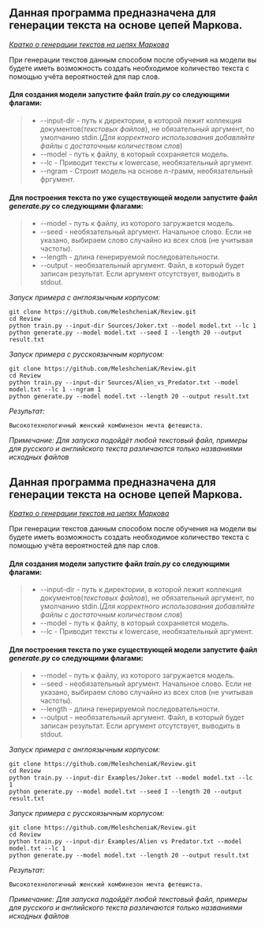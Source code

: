 ## Данная программа предназначена для генерации текста на основе цепей Маркова.
[*Кратко о генерации текстов на цепях Маркова*](https://tproger.ru/translations/markov-chains/)

При генерации текстов данным способом после обучения на модели вы будете иметь возможность создать необходимое количество текста с помощью учёта вероятностей для пар слов.
#### Для создания модели запустите файл *train.py* со следующими флагами:
>	- --input-dir - путь к директории, в которой лежит коллекция документов(*текстовых файлов*), не обязательный аргумент, по умолчанию stdin.(*Для корректного использования добавляйте файлы с достаточным количеством слов*)
>	- --model - путь к файлу, в который сохраняется модель.
>	- --lc - Приводит тексты к lowercase, необязательный аргумент.
>	- --ngram - Строит модель на основе n-грамм, необязательный фргумент.
#### Для построения текста по уже существующей модели запустите файл *generate.py* со следующими флагами:
>	- --model - путь к файлу, из которого загружается модель.
>	- --seed - необязательный аргумент. Начальное слово. Если не указано, выбираем слово случайно из всех слов (не учитывая частоты).
>	- --length - длина генерируемой последовательности.
>	- --output - необязательный аргумент. Файл, в который будет записан результат. Если аргумент отсутствует, выводить в stdout.

*Запуск примера с англоязычным корпусом:*
```
git clone https://github.com/MeleshcheniaK/Review.git
cd Review
python train.py --input-dir Sources/Joker.txt --model model.txt --lc 1
python generate.py --model model.txt --seed I --length 20 --output result.txt	
```
*Запуск примера с русскоязычным корпусом:*
```
git clone https://github.com/MeleshcheniaK/Review.git
cd Review
python train.py --input-dir Sources/Alien_vs_Predator.txt --model model.txt --lc 1 --ngram 1
python generate.py --model model.txt --length 20 --output result.txt	
```
*Результат:*
```
Высокотехнологичный женский комбинезон мечта фетешиста.
```
*Примечание: Для запуска подойдёт любой текстовый файл, примеры для русского и английского текста различаются только названиями исходных файлов*
## Данная программа предназначена для генерации текста на основе цепей Маркова.
[*Кратко о генерации текстов на цепях Маркова*](https://tproger.ru/translations/markov-chains/)

При генерации текстов данным способом после обучения на модели вы будете иметь возможность создать необходимое количество текста с помощью учёта вероятностей для пар слов.
#### Для создания модели запустите файл *train.py* со следующими флагами:
>	- --input-dir - путь к директории, в которой лежит коллекция документов(*текстовых файлов*), не обязательный аргумент, по умолчанию stdin.(*Для корректного использования добавляйте файлы с достаточным количеством слов*)
>	- --model - путь к файлу, в который сохраняется модель.
>	- --lc - Приводит тексты к lowercase, необязательный аргумент.
#### Для построения текста по уже существующей модели запустите файл *generate.py* со следующими флагами:
>	- --model - путь к файлу, из которого загружается модель.
>	- --seed - необязательный аргумент. Начальное слово. Если не указано, выбираем слово случайно из всех слов (не учитывая частоты).
>	- --length - длина генерируемой последовательности.
>	- --output - необязательный аргумент. Файл, в который будет записан результат. Если аргумент отсутствует, выводить в stdout.

*Запуск примера с англоязычным корпусом:*
```
git clone https://github.com/MeleshcheniaK/Review.git
cd Review
python train.py --input-dir Examples/Joker.txt --model model.txt --lc 1
python generate.py --model model.txt --seed I --length 20 --output result.txt	
```
*Запуск примера с русскоязычным корпусом:*
```
git clone https://github.com/MeleshcheniaK/Review.git
cd Review
python train.py --input-dir Examples/Alien vs Predator.txt --model model.txt --lc 1
python generate.py --model model.txt --length 20 --output result.txt	
```
*Результат:*
```
Высокотехнологичный женский комбинезон мечта фетешиста.
```
*Примечание: Для запуска подойдёт любой текстовый файл, примеры для русского и английского текста различаются только названиями исходных файлов*
